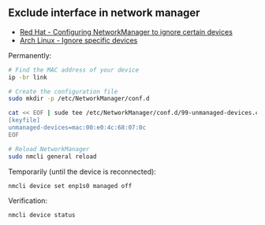 ## Exclude interface in network manager

- [Red Hat - Configuring NetworkManager to ignore certain devices](https://docs.redhat.com/en/documentation/red_hat_enterprise_linux/9/html/configuring_and_managing_networking/configuring-networkmanager-to-ignore-certain-devices_configuring-and-managing-networking)
- [Arch Linux - Ignore specific devices](https://wiki.archlinux.org/title/NetworkManager#Ignore_specific_devices)

Permanently:

```bash
# Find the MAC address of your device
ip -br link

# Create the configuration file
sudo mkdir -p /etc/NetworkManager/conf.d

cat << EOF | sude tee /etc/NetworkManager/conf.d/99-unmanaged-devices.conf
[keyfile]
unmanaged-devices=mac:00:e0:4c:68:07:0c
EOF

# Reload NetworkManager
sudo nmcli general reload
```

Temporarily (until the device is reconnected):

```bash
nmcli device set enp1s0 managed off
```

Verification:

```bash
nmcli device status
```
